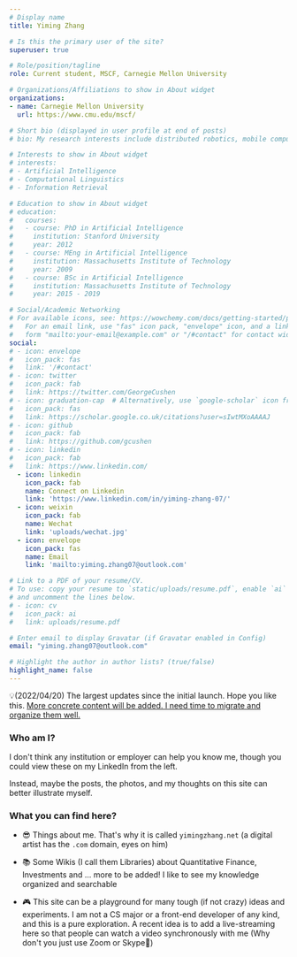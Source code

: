 ```yaml
---
# Display name
title: Yiming Zhang

# Is this the primary user of the site?
superuser: true

# Role/position/tagline
role: Current student, MSCF, Carnegie Mellon University

# Organizations/Affiliations to show in About widget
organizations:
- name: Carnegie Mellon University
  url: https://www.cmu.edu/mscf/

# Short bio (displayed in user profile at end of posts)
# bio: My research interests include distributed robotics, mobile computing and programmable matter.

# Interests to show in About widget
# interests:
# - Artificial Intelligence
# - Computational Linguistics
# - Information Retrieval

# Education to show in About widget
# education:
#   courses:
#   - course: PhD in Artificial Intelligence
#     institution: Stanford University
#     year: 2012
#   - course: MEng in Artificial Intelligence
#     institution: Massachusetts Institute of Technology
#     year: 2009
#   - course: BSc in Artificial Intelligence
#     institution: Massachusetts Institute of Technology
#     year: 2015 - 2019

# Social/Academic Networking
# For available icons, see: https://wowchemy.com/docs/getting-started/page-builder/#icons
#   For an email link, use "fas" icon pack, "envelope" icon, and a link in the
#   form "mailto:your-email@example.com" or "/#contact" for contact widget.
social:
# - icon: envelope
#   icon_pack: fas
#   link: '/#contact'
# - icon: twitter
#   icon_pack: fab
#   link: https://twitter.com/GeorgeCushen
# - icon: graduation-cap  # Alternatively, use `google-scholar` icon from `ai` icon pack
#   icon_pack: fas
#   link: https://scholar.google.co.uk/citations?user=sIwtMXoAAAAJ
# - icon: github
#   icon_pack: fab
#   link: https://github.com/gcushen
# - icon: linkedin
#   icon_pack: fab
#   link: https://www.linkedin.com/
  - icon: linkedin
    icon_pack: fab
    name: Connect on Linkedin
    link: 'https://www.linkedin.com/in/yiming-zhang-07/'
  - icon: weixin
    icon_pack: fab
    name: Wechat
    link: 'uploads/wechat.jpg'
  - icon: envelope
    icon_pack: fas
    name: Email
    link: 'mailto:yiming.zhang07@outlook.com'

# Link to a PDF of your resume/CV.
# To use: copy your resume to `static/uploads/resume.pdf`, enable `ai` icons in `params.toml`,
# and uncomment the lines below.
# - icon: cv
#   icon_pack: ai
#   link: uploads/resume.pdf

# Enter email to display Gravatar (if Gravatar enabled in Config)
email: "yiming.zhang07@outlook.com"

# Highlight the author in author lists? (true/false)
highlight_name: false
---
```


:bulb:(2022/04/20) The largest updates since the initial launch. Hope you like this. <u>More concrete content will be added. I need time to migrate and organize them well.</u>

### Who am I?

I don't think any institution or employer can help you know me, though you could view these on my LinkedIn from the left.

Instead, maybe the posts, the photos, and my thoughts on this site can better illustrate myself.

### What you can find here?
- :sunglasses: Things about me. That's why it is called `yimingzhang.net` (a digital artist has the `.com` domain, eyes on him)

- :books: Some Wikis (I call them Libraries) about Quantitative Finance, Investments and ... more to be added! I like to see my knowledge organized and searchable

- :video_game: This site can be a playground for many tough (if not crazy) ideas and experiments. I am not a CS major or a front-end developer of any kind, and this is a pure exploration. A recent idea is to add a live-streaming here so that people can watch a video synchronously with me (Why don't you just use Zoom or Skype:new_moon_with_face:)

<!-- {{< icon name="download" pack="fas" >}} Download my {{< staticref "uploads/demo_resume.pdf" "newtab" >}}resumé{{< /staticref >}}. -->
